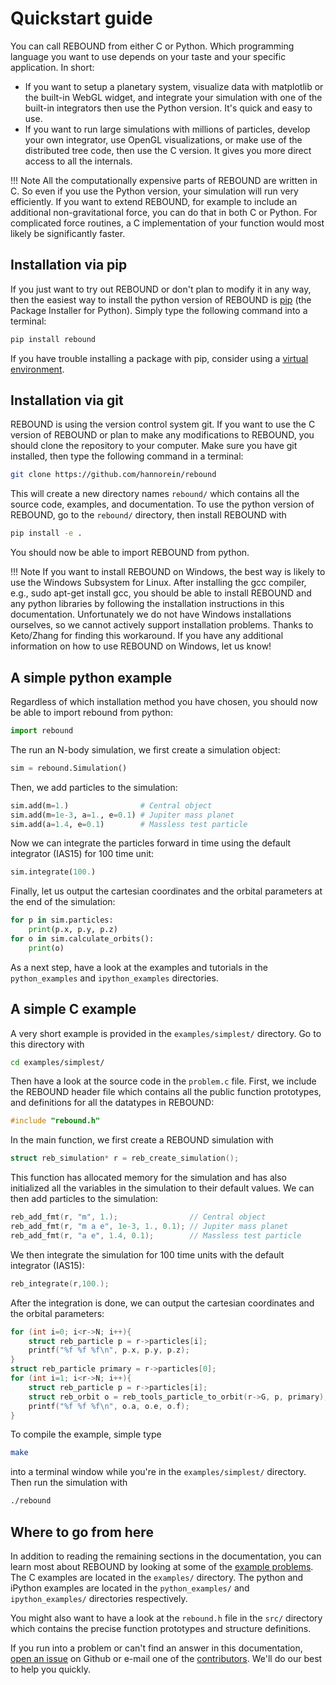 # Quickstart guide

You can call REBOUND from either C or Python. 
Which programming language you want to use depends on your taste and your specific application. In short: 

- If you want to setup a planetary system, visualize data with matplotlib or the built-in WebGL widget, and integrate your simulation with one of the built-in integrators then use the Python version. It's quick and easy to use. 
- If you want to run large simulations with millions of particles, develop your own integrator, use OpenGL visualizations, or make use of the distributed tree code, then use the C version. It gives you more direct access to all the internals.

!!! Note
    All the computationally expensive parts of REBOUND are written in C. So even if you use the Python version, your simulation will run very efficiently.
    If you want to extend REBOUND, for example to include an additional non-gravitational force, you can do that in both C or Python. For complicated force routines, a C implementation of your function would most likely be significantly faster.  


## Installation via pip
If you just want to try out REBOUND or don't plan to modify it in any way, then the easiest way to install the python version of REBOUND is [pip](https://pypi.org) (the Package Installer for Python). Simply type the following command into a terminal:

```bash
pip install rebound
```

If you have trouble installing a package with pip, consider using a [virtual environment](https://docs.python.org/3/tutorial/venv.html).


## Installation via git

REBOUND is using the version control system git. If you want to use the C version of REBOUND or plan to make any modifications to REBOUND, you should clone the repository to your computer. Make sure you have git installed, then type the following command in a terminal:

``` bash
git clone https://github.com/hannorein/rebound
```

This will create a new directory names `rebound/` which contains all the source code, examples, and documentation.
To use the python version of REBOUND, go to the `rebound/` directory, then install REBOUND with 
```bash
pip install -e .
```
You should now be able to import REBOUND from python. 

!!! Note 
    If you want to install REBOUND on Windows, the best way is likely to use the Windows Subsystem for Linux. After installing the gcc compiler, e.g., sudo apt-get install gcc, you should be able to install REBOUND and any python libraries by following the installation instructions in this documentation. Unfortunately we do not have Windows installations ourselves, so we cannot actively support installation problems. Thanks to Keto/Zhang for finding this workaround. If you have any additional information on how to use REBOUND on Windows, let us know!


## A simple python example 

Regardless of which installation method you have chosen, you should now be able to import rebound from python:

```python
import rebound
```

The run an N-body simulation, we first create a simulation object:

```python
sim = rebound.Simulation()
```

Then, we add particles to the simulation:

```python
sim.add(m=1.)                # Central object
sim.add(m=1e-3, a=1., e=0.1) # Jupiter mass planet 
sim.add(a=1.4, e=0.1)        # Massless test particle
```

Now we can integrate the particles forward in time using the default integrator (IAS15) for 100 time unit:

```python
sim.integrate(100.)
```

Finally, let us output the cartesian coordinates and the orbital parameters at the end of the simulation:

```python
for p in sim.particles:
    print(p.x, p.y, p.z)
for o in sim.calculate_orbits(): 
    print(o)
```

As a next step, have a look at the examples and tutorials in the `python_examples` and `ipython_examples` directories.

## A simple C example

A very short example is provided in the `examples/simplest/` directory. 
Go to this directory with 

```bash
cd examples/simplest/
```

Then have a look at the source code in the `problem.c` file. First, we include the REBOUND header file which contains all the public function prototypes, and definitions for all the datatypes in REBOUND:

```c
#include "rebound.h"
```

In the main function, we first create a REBOUND simulation with 

```c
struct reb_simulation* r = reb_create_simulation();
```

This function has allocated memory for the simulation and has also initialized all the variables in the simulation to their default values. We can then add particles to the simulation:

```c
reb_add_fmt(r, "m", 1.);                // Central object
reb_add_fmt(r, "m a e", 1e-3, 1., 0.1); // Jupiter mass planet
reb_add_fmt(r, "a e", 1.4, 0.1);        // Massless test particle
```

We then integrate the simulation for 100 time units with the default integrator (IAS15):

```c
reb_integrate(r,100.);
```

After the integration is done, we can output the cartesian coordinates and the orbital parameters:

```c
for (int i=0; i<r->N; i++){
    struct reb_particle p = r->particles[i];
    printf("%f %f %f\n", p.x, p.y, p.z);
}
struct reb_particle primary = r->particles[0];
for (int i=1; i<r->N; i++){
    struct reb_particle p = r->particles[i];
    struct reb_orbit o = reb_tools_particle_to_orbit(r->G, p, primary);
    printf("%f %f %f\n", o.a, o.e, o.f);
}
```

To compile the example, simple type

```bash
make
```

into a terminal window while you're in the `examples/simplest/` directory. Then run the simulation with 
```bash
./rebound
```

## Where to go from here
In addition to reading the remaining sections in the documentation, you can learn most about REBOUND by looking at some of the [example problems](examples.md). 
The C examples are located in the `examples/` directory. 
The python and iPython examples are located in the `python_examples/` and `ipython_examples/` directories respectively. 

You might also want to have a look at the `rebound.h` file in the `src/` directory which contains the precise function prototypes and structure definitions.

If you run into a problem or can't find an answer in this documentation, [open an issue](https://github.com/hannorein/rebound/issues) on Github or e-mail one of the [contributors](/#contributors). 
We'll do our best to help you quickly.

